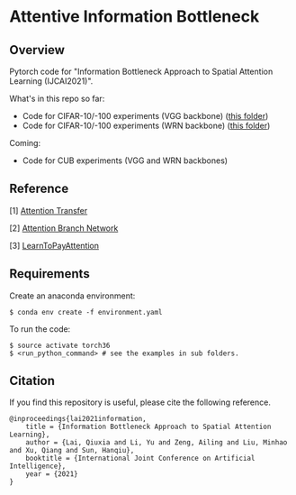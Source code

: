 # Attentive Information Bottleneck

## Overview
Pytorch code for "Information Bottleneck Approach to Spatial Attention Learning (IJCAI2021)".

What's in this repo so far:
 * Code for CIFAR-10/-100 experiments (VGG backbone) ([this folder](VGG-backbone-32))
 * Code for CIFAR-10/-100 experiments (WRN backbone) ([this folder](WRN-backbone-32))

Coming:
 * Code for CUB experiments (VGG and WRN backbones)



## Reference
[1] [Attention Transfer](https://github.com/szagoruyko/attention-transfer)

[2] [Attention Branch Network](https://github.com/machine-perception-robotics-group/attention_branch_network)

[3] [LearnToPayAttention](https://github.com/SaoYan/LearnToPayAttention)


## Requirements

Create an anaconda environment:

```commandline
$ conda env create -f environment.yaml
```

To run the code:

```commandline
$ source activate torch36
$ <run_python_command> # see the examples in sub folders.
```


## Citation

If you find this repository is useful, please cite the following reference.
```
@inproceedings{lai2021information,
    title = {Information Bottleneck Approach to Spatial Attention Learning},
    author = {Lai, Qiuxia and Li, Yu and Zeng, Ailing and Liu, Minhao and Xu, Qiang and Sun, Hanqiu},
    booktitle = {International Joint Conference on Artificial Intelligence},
    year = {2021}
}
```
